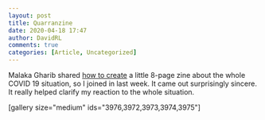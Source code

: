 ```yaml
---  
layout: post  
title: Quarranzine  
date: 2020-04-18 17:47  
author: DavidRL  
comments: true  
categories: [Article, Uncategorized]  
---  
```

Malaka Gharib shared <a href="https://twitter.com/MalakaGharib/status/1249014696470032384">how to create</a> a little 8-page zine about the whole COVID 19 situation, so I joined in last week. It came out surprisingly sincere. It really helped clarify my reaction to the whole situation.  
  
[gallery size="medium" ids="3976,3972,3973,3974,3975"]  
  